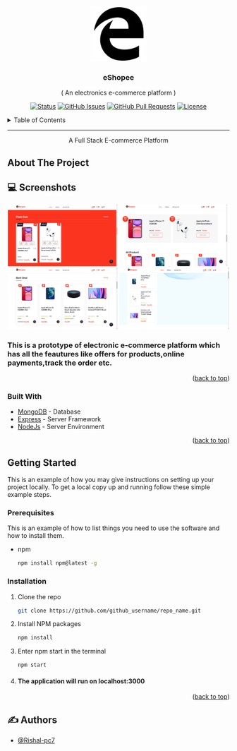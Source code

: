 <p align="center" id='top'>
  <a href="http://eshopee-cart.herokuapp.com/" rel="noopener">
 <img width=125px height=125px src="public/img/logo.svg" alt="eShopee Logo"></a>
</p>

<h3 align="center">eShopee</h3>
<p align="center">( An electronics e-commerce platform )</p>

<div align="center">

[![Status](https://img.shields.io/badge/status-active-success.svg)](https://github.com/Rishal-pc7/eshopee-cart)
[![GitHub Issues](https://img.shields.io/github/issues/Rishal-pc7/eshopee-cart.svg)](https://github.com/Rishal-pc7/eshopee-cart/issues)
[![GitHub Pull Requests](https://img.shields.io/github/issues-pr/Rishal-pc7/eshopee-cart.svg)](https://github.com/Rishal-pc7/eshopee-cart/pulls)
[![License](https://img.shields.io/badge/license-MIT-blue.svg)](/LICENSE)
 
</div>
<!-- TABLE OF CONTENTS -->
<details>
  <summary>Table of Contents</summary>
  <ol>
    <li>
      <a href="#about-the-project">About The Project</a>
      <ul>
        <li><a href="#Screenshots">Screenshots</a></li>
        <li><a href="#built-with">Built With</a></li>
      </ul>
    </li>
    <li>
      <a href="#getting-started">Getting Started</a>
      <ul>
        <li><a href="#prerequisites">Prerequisites</a></li>
        <li><a href="#installation">Installation</a></li>
      </ul>
    </li>
    <li><a href="#author">Author</a></li>
  </ol>
</details>

---

<p align="center">A Full Stack E-commerce Platform
    <br> 
</p>

## About The Project


## 💻️ Screenshots
<div align="center" id='Screenshots'>
  <img width="49.5%" src="/screenshots/eshopee1.jpg" alt="Shot 1">
  <img width="49.5%" src="/screenshots/eshopee2.jpg" alt="Shot 2">
  <img width="49.5%" src="/screenshots/eshopee3.jpg" alt="Shot 3">
  <img width="49.5%" src="/screenshots/eshopee4.jpg" alt="Shot 4">
</div>

<h3>This is a prototype of electronic e-commerce platform which has all the feautures like offers for products,online payments,track the order etc. </h3>

<p align="right">(<a href="#top">back to top</a>)</p>



### Built With

- [MongoDB](https://www.mongodb.com/) - Database
- [Express](https://expressjs.com/) - Server Framework
- [NodeJs](https://nodejs.org/en/) - Server Environment

<p align="right">(<a href="#top">back to top</a>)</p>

<!-- GETTING STARTED -->
## Getting Started

This is an example of how you may give instructions on setting up your project locally.
To get a local copy up and running follow these simple example steps.

### Prerequisites

This is an example of how to list things you need to use the software and how to install them.
* npm
  ```sh
  npm install npm@latest -g
  ```

### Installation

1. Clone the repo
   ```sh
   git clone https://github.com/github_username/repo_name.git
   ```
2. Install NPM packages
   ```sh
   npm install
   ```
3. Enter npm start in the terminal
   ```sh
   npm start
   ```
 4. #### The application will run on localhost:3000
     

<p align="right">(<a href="#top">back to top</a>)</p>





## ✍️ Authors <a name = "authors" ></a>

- [@Rishal-pc7](https://github.com/Rishal-pc7)


